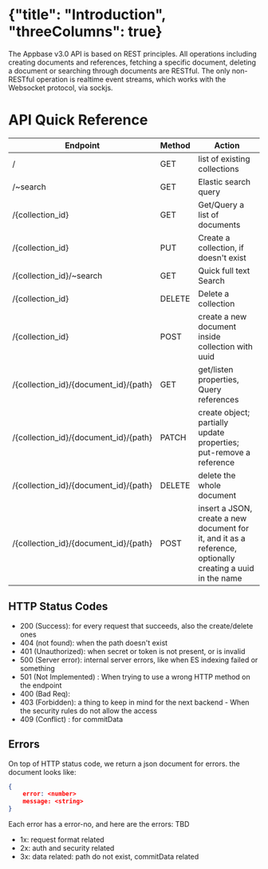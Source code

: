 # {"title": "Introduction", "threeColumns": true}

The Appbase v3.0 API is based on REST principles. All operations including creating documents and references, fetching a specific document, deleting a document or searching through documents are RESTful. The only non-RESTful operation is realtime event streams, which works with the Websocket protocol, via sockjs.

# API Quick Reference


Endpoint | Method | Action
-------- | ------ | ------ 
/ | GET | list of existing collections
/~search | GET | Elastic search query
/{collection_id} | GET | Get/Query a list of documents
/{collection_id} | PUT | Create a collection, if doesn't exist
/{collection_id}/~search | GET | Quick full text Search
/{collection_id} | DELETE | Delete a collection
/{collection_id} | POST | create a new document inside collection with uuid
/{collection_id}/{document_id}/{path} | GET | get/listen properties, Query references
/{collection_id}/{document_id}/{path} | PATCH | create object; partially update properties; put-remove a reference
/{collection_id}/{document_id}/{path} | DELETE | delete the whole document
/{collection_id}/{document_id}/{path} | POST | insert a JSON, create a new document for it, and it as a  reference, optionally creating a uuid in the name

## HTTP Status Codes

 - 200 (Success): for every request that succeeds, also the create/delete ones
 - 404 (not found): when the path doesn't exist
 - 401 (Unauthorized): when secret or token is not present, or is invalid
 - 500 (Server error): internal server errors, like when ES indexing failed or something
 - 501 (Not Implemented) : When trying to use a wrong HTTP method on the endpoint
 - 400 (Bad Req): 
 - 403 (Forbidden): a thing to keep in mind for the next backend - When the security rules do not allow the access
 - 409 (Conflict) : for commitData

## Errors

On top of HTTP status code, we return a json document for errors. the document looks like: 
```json
{
	error: <number>
	message: <string>
}
```

Each error has a error-no, and here are the errors:
TBD
 - 1x: request format related
 - 2x: auth and security related
 - 3x: data related: path do not exist, commitData related
